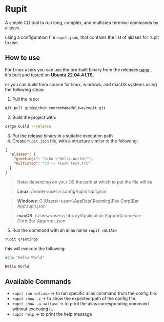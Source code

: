 # Rupit

A simple CLI tool to run long, complex, and multistep terminal commands by aliases.

using a configuration file `rupit.json`, that contains the list of aliases for rupit to use.

## How to use

For Linux users you can use the pre-built binary from the releases [page](https://github.com/mohamedeliwa/rupit/releases) , it's built and tested on **Ubuntu 22.04.4 LTS**,

or you can build from source for linux, windows, and macOS systems using the following steps:

1. Pull the repo:
 ```sh
 git pull git@github.com:mohamedeliwa/rupit.git
 ```

2. Build the project with: 
```sh
cargo build --release
```

3. Put the release binary in a suitable execution path
4. Create `rupit.json` file, with a structure similar to the following:

```json
{
  "aliases": {
    "greetings": "echo \"Hello World\"",
    "multistep": "cd ~; touch test.txt"
  }
}
```

> Note: depending on your OS the path at which to put the file will be

> **Linux**: /home/\<user>/.config/rupit/rupit.json

> **Windows**: C:\Users\\\<user>\AppData\Roaming\Foo Corp\Bar App\rupit.json

> **macOS**: /Users/\<user>/Library/Application Support/com.Foo-Corp.Bar-App/rupit.json

5. Run the command with an alias name `rupit <ALIAS>`

```sh
rupit greetings
```

this will execute the following:

```sh
echo "Hello World"

Hello World
```

## Available Commands

- `rupit run <alias>` -> to run specific alias command from the config file.
- `rupit show -c` -> to show the expected path of the config file.
- `rupit show -a <alias>` -> to print the alias corresponding command without executing it.
- `rupit help` -> to print the help message